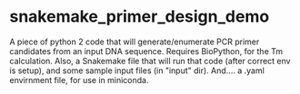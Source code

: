 # snakemake_primer_design_demo
A piece of python 2 code that will generate/enumerate PCR primer candidates from an input DNA sequence. 
Requires BioPython, for the Tm calculation. 
Also, a Snakemake file that will run that code (after correct env is setup), 
and some sample input files (in "input" dir).
And.... a .yaml envirnment file, for use in miniconda.
